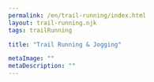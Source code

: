 ```yaml
---
permalink: /en/trail-running/index.html
layout: trail-running.njk
tags: trailRunning

title: "Trail Running & Jogging"

metaImage: ""
metaDescription: ""
---
```


